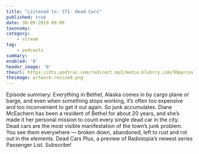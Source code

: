 ```yaml
---
title: "Listened to: 371- Dead Cars"
published: true
date: 30-09-2019 09:09
taxonomy:
category:
	- stream
tag:
	- podcasts
summary:
enabled: '0'
header_image: '0'
theurl: https://dts.podtrac.com/redirect.mp3/media.blubrry.com/99percentinvisible/dovetail.prxu.org/96/76a31da0-11c2-456b-9ed5-0f5084b9e5ee/01_371_Dead_Cars_pt01.mp3
theimage: artwork-resized.png
--- 
```

Episode summary: Everything in Bethel, Alaska comes in by cargo plane or barge, and even when something stops working, it’s often too expensive and too inconvenient to get it out again. So junk accumulates. Diane McEachern has been a resident of Bethel for about 20 years, and she’s made it her personal mission to count every single dead car in the city. Dead cars are the most visible manifestation of the town’s junk problem. You see them everywhere — broken down, abandoned, left to rust and rot out in the elements. Dead Cars Plus, a preview of Radiotopia’s newest series Passenger List. Subscribe!
